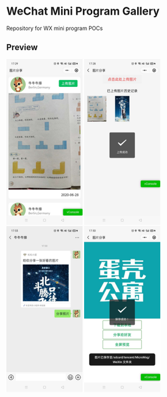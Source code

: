 # WeChat Mini Program Gallery
 Repository for WX mini program POCs

## Preview

<p float="left";>
	<kbd><img src="https://github.com/songlin81/cloud_mini_gallery/blob/master/screen/1.jpg" alt="Img 1" width="200"/></kbd>
	<kbd><img src="https://github.com/songlin81/cloud_mini_gallery/blob/master/screen/2.jpg" alt="Img 2" width="200"/></kbd>
	<kbd><img src="https://github.com/songlin81/cloud_mini_gallery/blob/master/screen/3.jpg" alt="Img 3" width="200"/></kbd>
	<kbd><img src="https://github.com/songlin81/cloud_mini_gallery/blob/master/screen/4.jpg" alt="Img 4" width="200"/></kbd>
</p>